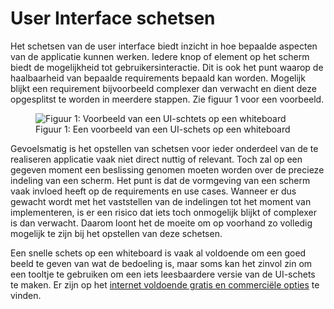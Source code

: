 User Interface schetsen
===

Het schetsen van de user interface biedt inzicht in hoe bepaalde aspecten van de applicatie
kunnen werken. Iedere knop of element op het scherm biedt de mogelijkheid tot  gebruikersinteractie. Dit is ook het punt waarop de haalbaarheid van bepaalde requirements bepaald kan worden. Mogelijk blijkt een requirement bijvoorbeeld complexer dan verwacht en dient deze opgesplitst te worden in meerdere stappen. Zie figuur 1 voor een voorbeeld.

<figure>
    <img src="{{site.url}}/{{ site.baseurl }}/img/ui-schets.png" alt="Figuur 1: Voorbeeld van een UI-schtets op een whiteboard">
    <figcaption>Figuur 1: Een voorbeeld van een UI-schets op een whiteboard</figcaption>
</figure>

Gevoelsmatig is het opstellen van schetsen voor ieder onderdeel van de te realiseren applicatie
vaak niet direct nuttig of relevant. Toch zal op een gegeven moment een beslissing genomen
moeten worden over de precieze indeling van een scherm. Het punt is dat de vormgeving van
een scherm vaak invloed heeft op de requirements en use cases. Wanneer er dus gewacht wordt met het vaststellen van de indelingen tot het moment van implementeren, is er een risico dat
iets toch onmogelijk blijkt of complexer is dan verwacht. Daarom loont het de moeite om op
voorhand zo volledig mogelijk te zijn bij het opstellen van deze schetsen. 

Een snelle schets op een whiteboard is vaak al voldoende om een goed beeld te geven van wat de bedoeling is, maar soms kan het zinvol zin om een tooltje te gebruiken om een iets leesbaardere versie van de UI-schets te maken. Er zijn op het [internet voldoende gratis en commerciële opties](https://blog.capterra.com/free-and-open-source-wireframe-tools/) te vinden.